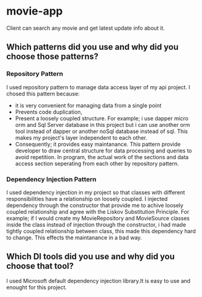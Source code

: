 # movie-app

Client can search any movie and get latest update info about it.

## Which patterns did you use and why did you choose those patterns?

### Repository Pattern

I used repository pattern to manage data access layer of my api project.
I chosed this pattern because:
* it is very convenient for managing data from a single point
* Prevents code duplication,
* Present a loosely coupled structure. For example; i use dapper micro orm and Sql Server database in this project but 
i can use another orm tool instead of dapper or another noSql database instead of sql. This makes my project's layer independent to each other.
* Consequently; it provides easy maintanance.
This pattern provide developer to draw central structure for data processing and queries to avoid repetition.
In program, the actual work of the sections and data access section seperating from each other by repository pattern.

### Dependency Injection Pattern

I used dependency injection in my project so that classes with different responsibilities have a relationship on 
loosely coupled. I injected dependency through the constructor that provide me to achive loosely coupled relationship and 
agree with the Liskov Substitution Principle. For example; if I would create my MovieRepository and MovieSource classes inside the class 
instead of injection through the constructor, i had made tightly coupled relationship between class, this made this dependency hard to change. This effects the maintanance in a bad way.
      
## Which DI tools did you use and why did you choose that tool?

 I used Microsoft default dependency injection library.It is easy to use and enought for this project.

